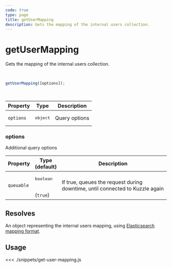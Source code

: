 ```yaml
---
code: true
type: page
title: getUserMapping
description: Gets the mapping of the internal users collection.
---
```


# getUserMapping

Gets the mapping of the internal users collection.

<br />

```js
getUserMapping([options]);
```

<br />

| Property | Type | Description |
| --- | --- | --- |
| `options` | <pre>object</pre> | Query options |

### options

Additional query options

| Property | Type<br />(default) | Description |
| --- | --- | --- |
| `queuable` | <pre>boolean</pre><br />(`true`) | If true, queues the request during downtime, until connected to Kuzzle again |

## Resolves

An object representing the internal users mapping, using [Elasticsearch mapping format](https://www.elastic.co/guide/en/elasticsearch/reference/5.6/mapping.html).

## Usage

<<< ./snippets/get-user-mapping.js
